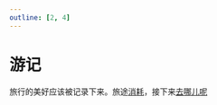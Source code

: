 ```yaml
---
outline: [2, 4]
---
```

# 游记

旅行的美好应该被记录下来。旅途[消耗](/trip/bill)，接下来[去哪儿呢](../where)

<script setup>
import ACardLinks from '../../.vitepress/components/ACardLinks.vue'

import { CARD_TRAVELOGUE_DATA } from '../../.vitepress/data/trip/travelogue'
</script>

<ACardLinks v-for="{title, items} in CARD_TRAVELOGUE_DATA" :title="title" :items="items" />
